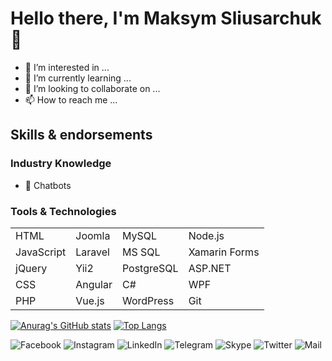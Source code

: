 # Hello there, I'm Maksym Sliusarchuk 👋

- 👀 I’m interested in ...
- 🌱 I’m currently learning ...
- 💞️ I’m looking to collaborate on ...
- 📫 How to reach me ...

## Skills & endorsements

### Industry Knowledge 

- 👾 Chatbots

### Tools & Technologies

|             |           |             |               |
| ----------- | --------- | ----------- | ------------- |
| HTML        | Joomla    | MySQL       | Node.js       |
| JavaScript  | Laravel   | MS SQL      | Xamarin Forms |
| jQuery      | Yii2      | PostgreSQL  | ASP.NET       |
| CSS         | Angular   | C#          | WPF           |
| PHP         | Vue.js    | WordPress   | Git           |



[![Anurag's GitHub stats](https://github-readme-stats.vercel.app/api?username=damichixl&layout=compact&show_icons=true&count_private=true&hide_title=true&title_color=fff&icon_color=79ff97&text_color=9f9f9f&bg_color=151515)](https://github.com/anuraghazra/github-readme-stats)
[![Top Langs](https://github-readme-stats.vercel.app/api/top-langs/?username=damichixl&theme=merko&layout=compact&langs_count=6&title_color=fff&icon_color=79ff97&text_color=9f9f9f&bg_color=151515)](https://github.com/anuraghazra/github-readme-stats)

![Facebook](images/social/facebook.svg)
![Instagram](images/social/instagram.svg)
![LinkedIn](images/social/linkedin.svg)
![Telegram](images/social/telegram.svg)
![Skype](images/social/skype.svg)
![Twitter](images/social/twitter.svg)
![Mail](images/social/gmail.svg)

<!---![](https://img.shields.io/badge/<WORD_ON_LEFT>-<WORD_ON_RIGHT>-informational?style=flat&logo=data:image/svg%2bxml;base64,base64)-->



